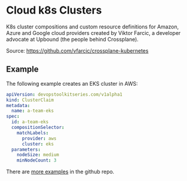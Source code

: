# Cloud k8s Clusters #

K8s cluster compositions and custom resource definitions for Amazon, Azure and Google cloud providers created by Viktor Farcic, a developer advocate at Upbound (the people behind Crossplane).

Source: https://github.com/vfarcic/crossplane-kubernetes

## Example ##

The following example creates an EKS cluster in AWS:

```yaml
apiVersion: devopstoolkitseries.com/v1alpha1
kind: ClusterClaim
metadata:
  name: a-team-eks
spec:
  id: a-team-eks
  compositionSelector:
    matchLabels:
      provider: aws
      cluster: eks
  parameters:
    nodeSize: medium
    minNodeCount: 3
```

There are [more examples](https://github.com/vfarcic/crossplane-kubernetes/tree/main/examples) in the github repo.